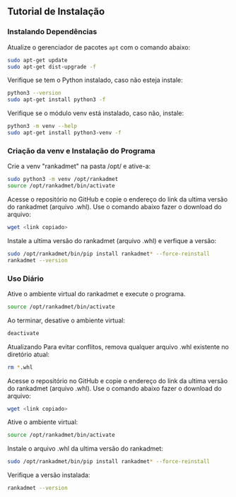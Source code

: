 ## Tutorial de Instalação

### Instalando Dependências

Atualize o gerenciador de pacotes `apt` com o comando abaixo:

```bash
sudo apt-get update
sudo apt-get dist-upgrade -f
```

Verifique se tem o Python instalado, caso não esteja instale:

```Bash
python3 --version
sudo apt-get install python3 -f
```
Verifique se o módulo venv está instalado, caso não, instale:


```Bash
python3 -m venv --help
sudo apt-get install python3-venv -f
```

### Criação da venv e Instalação do Programa

Crie a venv "rankadmet" na pasta /opt/ e ative-a:

```Bash
sudo python3 -m venv /opt/rankadmet 
source /opt/rankadmet/bin/activate
```
Acesse o repositório no GitHub e copie o endereço do link da ultima versão do rankadmet (arquivo .whl). Use o comando abaixo fazer o download do arquivo:

```Bash
wget <link copiado>
```

Instale a ultima versão do rankadmet (arquivo .whl) e verfique a versão:

```Bash
sudo /opt/rankadmet/bin/pip install rankadmet* --force-reinstall
rankadmet --version
```

### Uso Diário

Ative o ambiente virtual do rankadmet e execute o programa.

```Bash
source /opt/rankadmet/bin/activate
```

Ao terminar, desative o ambiente virtual:

```Bash
deactivate
```

Atualizando
Para evitar conflitos, remova qualquer arquivo .whl existente no diretório atual:

```Bash
rm *.whl
```

Acesse o repositório no GitHub e copie o endereço do link da ultima versão do rankadmet (arquivo .whl). Use o comando abaixo fazer o download do arquivo:

```Bash
wget <link copiado>
```
Ative o ambiente virtual:

```Bash
source /opt/rankadmet/bin/activate
```
Instale o arquivo .whl da ultima versão do rankadmet:

```Bash
sudo /opt/rankadmet/bin/pip install rankadmet* --force-reinstall
```
Verifique a versão instalada:

```Bash
rankadmet --version
```
